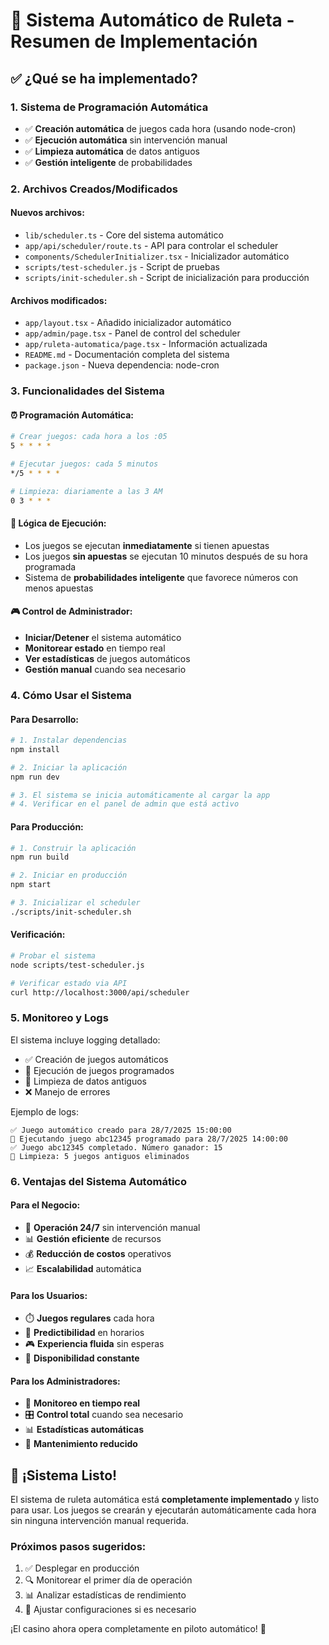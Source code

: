 # 🤖 Sistema Automático de Ruleta - Resumen de Implementación

## ✅ ¿Qué se ha implementado?

### 1. **Sistema de Programación Automática**
- ✅ **Creación automática** de juegos cada hora (usando node-cron)
- ✅ **Ejecución automática** sin intervención manual
- ✅ **Limpieza automática** de datos antiguos
- ✅ **Gestión inteligente** de probabilidades

### 2. **Archivos Creados/Modificados**

#### Nuevos archivos:
- `lib/scheduler.ts` - Core del sistema automático
- `app/api/scheduler/route.ts` - API para controlar el scheduler
- `components/SchedulerInitializer.tsx` - Inicializador automático
- `scripts/test-scheduler.js` - Script de pruebas
- `scripts/init-scheduler.sh` - Script de inicialización para producción

#### Archivos modificados:
- `app/layout.tsx` - Añadido inicializador automático
- `app/admin/page.tsx` - Panel de control del scheduler
- `app/ruleta-automatica/page.tsx` - Información actualizada
- `README.md` - Documentación completa del sistema
- `package.json` - Nueva dependencia: node-cron

### 3. **Funcionalidades del Sistema**

#### ⏰ Programación Automática:
```bash
# Crear juegos: cada hora a los :05
5 * * * *

# Ejecutar juegos: cada 5 minutos
*/5 * * * *

# Limpieza: diariamente a las 3 AM
0 3 * * *
```

#### 🎯 Lógica de Ejecución:
- Los juegos se ejecutan **inmediatamente** si tienen apuestas
- Los juegos **sin apuestas** se ejecutan 10 minutos después de su hora programada
- Sistema de **probabilidades inteligente** que favorece números con menos apuestas

#### 🎮 Control de Administrador:
- **Iniciar/Detener** el sistema automático
- **Monitorear estado** en tiempo real
- **Ver estadísticas** de juegos automáticos
- **Gestión manual** cuando sea necesario

### 4. **Cómo Usar el Sistema**

#### Para Desarrollo:
```bash
# 1. Instalar dependencias
npm install

# 2. Iniciar la aplicación
npm run dev

# 3. El sistema se inicia automáticamente al cargar la app
# 4. Verificar en el panel de admin que está activo
```

#### Para Producción:
```bash
# 1. Construir la aplicación
npm run build

# 2. Iniciar en producción
npm start

# 3. Inicializar el scheduler
./scripts/init-scheduler.sh
```

#### Verificación:
```bash
# Probar el sistema
node scripts/test-scheduler.js

# Verificar estado via API
curl http://localhost:3000/api/scheduler
```

### 5. **Monitoreo y Logs**

El sistema incluye logging detallado:
- ✅ Creación de juegos automáticos
- 🎯 Ejecución de juegos programados
- 🧹 Limpieza de datos antiguos
- ❌ Manejo de errores

Ejemplo de logs:
```
✅ Juego automático creado para 28/7/2025 15:00:00
🎯 Ejecutando juego abc12345 programado para 28/7/2025 14:00:00
✅ Juego abc12345 completado. Número ganador: 15
🧹 Limpieza: 5 juegos antiguos eliminados
```

### 6. **Ventajas del Sistema Automático**

#### Para el Negocio:
- 🚀 **Operación 24/7** sin intervención manual
- 📊 **Gestión eficiente** de recursos
- 💰 **Reducción de costos** operativos
- 📈 **Escalabilidad** automática

#### Para los Usuarios:
- ⏱️ **Juegos regulares** cada hora
- 🎯 **Predictibilidad** en horarios
- 🎮 **Experiencia fluida** sin esperas
- 📱 **Disponibilidad constante**

#### Para los Administradores:
- 👀 **Monitoreo en tiempo real**
- 🎛️ **Control total** cuando sea necesario
- 📊 **Estadísticas automáticas**
- 🔧 **Mantenimiento reducido**

## 🎉 ¡Sistema Listo!

El sistema de ruleta automática está **completamente implementado** y listo para usar. Los juegos se crearán y ejecutarán automáticamente cada hora sin ninguna intervención manual requerida.

### Próximos pasos sugeridos:
1. ✅ Desplegar en producción
2. 🔍 Monitorear el primer día de operación
3. 📊 Analizar estadísticas de rendimiento
4. 🔧 Ajustar configuraciones si es necesario

¡El casino ahora opera completamente en piloto automático! 🚀
